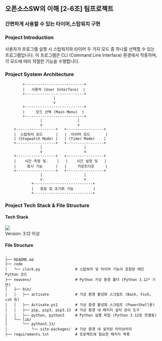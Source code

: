 ## 오픈소스SW의 이해 [2-6조] 팀프로젝트
### 간편하게 사용할 수 있는 타이머,스탑워치 구현
### Project Introduction
사용자가 프로그램 실행 시 스탑워치와 타이머 두 가지 모드 중 하나를 선택할 수 있는 프로그램입니다.
이 프로그램은 CLI (Command Line Interface) 환경에서 작동하며, 각 모드에 따라 적절한 기능을 수행합니다.
### Project System Architecture
			+---------------------------+
			|   사용자 (User Interface)  |
			+---------------------------+
			              |
			              v
			+---------------------------+
			|     모드 선택 (Main Menu)  |
			+---------------------------+
                    |                |
                    v                v
        +------------------+   +-----------------+
        |  스탑워치 모드      |   |  타이머 모드       |
        | (Stopwatch Mode) |   | (Timer Mode)    |
        +------------------+   +-----------------+
                    |                   |
                    v                   v
        +------------------+   +-----------------+
        |    시간 측정 및.    |   |    시간 설정 및   |
        |     표시 기능      |   |     카운트다운     |
        +------------------+   +-----------------+
                    |                   |
                    v                   v
				+---------------------------+
				|   종료 및 초기화 기능         |
				+---------------------------+


### Project Tech Stack & File Structure
#### Tech Stack
 <img src="https://img.shields.io/badge/python-3776AB?style=flat-square&logo=python&logoColor=white"> <br>
 Version: 3.12 이상 <br>
#### File Structure
```
.
├── README.md                
├── code
│   └── clock.py                # 스탑워치 및 타이머 기능이 포함된 메인 Python 코드
├── newvenv/                    # Python 가상 환경 폴더 (Python 3.12* 기반)
│   ├── bin/
│   │   ├── activate            # 가상 환경 활성화 스크립트 (Bash, Fish, csh 등)
│   │   ├── Activate.ps1        # 가상 환경 활성화 스크립트 (PowerShell용)
│   │   ├── pip, pip3, pip3.13  # 가상 환경 내 패키지 설치 관리 도구
│   │   ├── python, python3     # Python 실행 파일 (Python 3.12로 연결됨)
│   └── lib/
│       └── python3.13/
│           └── site-packages/  # 가상 환경 내 설치된 라이브러리
├── requirements.txt            # 프로젝트에 필요한 패키지 목록 
```

